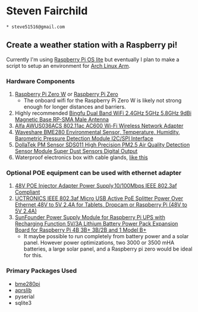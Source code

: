 # Steven Fairchild
	* steve51516@gmail.com
## Create a weather station with a Raspberry pi!

Currently I'm using [Raspberry Pi OS lite](https://www.raspberrypi.org/software/operating-systems/) but eventually I plan to make a script to setup an environment for [Arch Linux Arm](https://archlinuxarm.org/).

### Hardware Components
1. [Raspberry Pi Zero W](https://www.raspberrypi.org/products/raspberry-pi-zero-w/) or [Raspberry Pi Zero](https://www.raspberrypi.org/products/raspberry-pi-zero/)
    * The onboard wifi for the Raspberry Pi Zero W is likely not strong enough for longer distances and barriers.
1. Highly recommended [Bingfu Dual Band WiFi 2.4GHz 5GHz 5.8GHz 9dBi Magnetic Base RP-SMA Male Antenna](https://www.amazon.com/dp/B07MG6ZXCD/ref=twister_B08BDG1R51?_encoding=UTF8&psc=1)
1. [Alfa AWUS036ACS 802.11ac AC600 Wi-Fi Wireless Network Adapter](https://www.alfa.com.tw/products/awus036acs)
1. [Waveshare BME280 Environmental Sensor, Temperature, Humidity, Barometric Pressure Detection Module I2C/SPI Interface](https://www.amazon.com/gp/product/B07P4CWGGK/ref=ppx_yo_dt_b_asin_title_o04_s00?ie=UTF8&psc=1)
1. [DollaTek PM Sensor SDS011 High Precision PM2.5 Air Quality Detection Sensor Module Super Dust Sensors Digital Output](https://www.amazon.com/gp/product/B07M6JWCWQ/ref=ppx_yo_dt_b_asin_title_o03_s00?ie=UTF8&psc=1)
1. Waterproof electronics box with cable glands, [like this](https://www.amazon.com/dp/B08FT1H2RZ/ref=twister_B08GG2HGTB?_encoding=UTF8&psc=1)

### Optional POE equipment can be used with ethernet adapter
1. [48V POE Injector Adapter Power Supply,10/100Mbps IEEE 802.3af Compliant](https://www.amazon.com/gp/product/B08DHWHQT8/ref=ppx_yo_dt_b_asin_title_o01_s00?ie=UTF8&psc=1)
1. [UCTRONICS IEEE 802.3af Micro USB Active PoE Splitter Power Over Ethernet 48V to 5V 2.4A for Tablets, Dropcam or Raspberry Pi (48V to 5V 2.4A)](https://www.amazon.com/gp/product/B01MDLUSE7/ref=ppx_yo_dt_b_asin_title_o03_s02?ie=UTF8&psc=1)
1. [SunFounder Power Supply Module for Raspberry Pi UPS with Recharging Function 5V/3A Lithium Battery Power Pack Expansion Board for Raspberry Pi 4B 3B+ 3B/2B and 1 Model B+](https://www.amazon.com/gp/product/B08HLXGS3W/ref=ppx_yo_dt_b_asin_title_o01_s00?ie=UTF8&psc=1)
	* It maybe possible to run completely from battery power and a solar panel. However power optimizations, two 3000 or 3500 mHA batteries, a large solar panel, and a Raspberry pi zero would be ideal for this.

### Primary Packages Used
* [bme280pi](https://pypi.org/project/bme280pi/)
* [aprslib](https://pypi.org/project/aprslib/)
* pyserial
* sqlite3